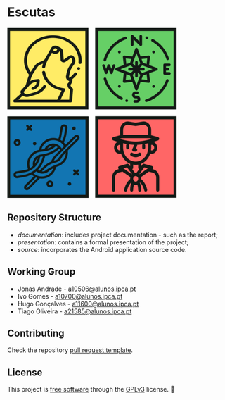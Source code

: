 # Escutas

![Logo](documentation/images/logo.png)

## Repository Structure

- *documentation*: includes project documentation - such as the report;
- *presentation*: contains a formal presentation of the project;
- *source*: incorporates the Android application source code.

## Working Group

- Jonas Andrade - <a10506@alunos.ipca.pt>
- Ivo Gomes - <a10700@alunos.ipca.pt>
- Hugo Gonçalves - <a11600@alunos.ipca.pt>
- Tiago Oliveira - <a21585@alunos.ipca.pt>

## Contributing

Check the repository [pull request template](pull_request_template.md).

## License

This project is [free software](https://en.wikipedia.org/wiki/Free_software) through the [GPLv3](LICENSE) license. 📖
